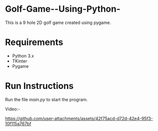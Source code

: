 # Golf-Game--Using-Python-
<di>

This is a 9 hole 2D golf game created using pygame.  

# Requirements
- Python 3.x
- TKinter
- Pygame

# Run Instructions
Run the file *main.py* to start the program.

Video:-

https://github.com/user-attachments/assets/42f75acd-d72d-42e4-95f3-10f115a767bf




